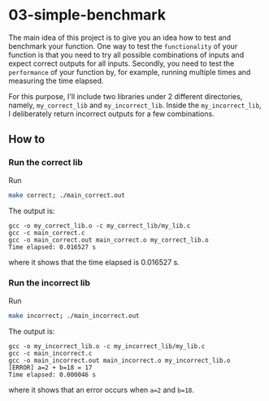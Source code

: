 # 03-simple-benchmark

The main idea of this project is to give you an idea how to test and benchmark your function.
One way to test the `functionality` of your function is that you need to try all possible combinations of inputs and expect correct outputs for all inputs.
Secondly, you need to test the `performance` of your function by, for example, running multiple times and measuring the time elapsed.

For this purpose, I'll include two libraries under 2 different directories, namely, `my_correct_lib` and `my_incorrect_lib`. 
Inside the `my_incorrect_lib`, I deliberately return incorrect outputs for a few combinations.

## How to

### Run the correct lib

Run
```sh
make correct; ./main_correct.out
```

The output is:
```
gcc -o my_correct_lib.o -c my_correct_lib/my_lib.c
gcc -c main_correct.c
gcc -o main_correct.out main_correct.o my_correct_lib.o
Time elapsed: 0.016527 s
```
where it shows that the time elapsed is 0.016527 s.


### Run the incorrect lib

Run
```sh
make incorrect; ./main_incorrect.out
```

The output is:
```
gcc -o my_incorrect_lib.o -c my_incorrect_lib/my_lib.c
gcc -c main_incorrect.c
gcc -o main_incorrect.out main_incorrect.o my_incorrect_lib.o
[ERROR] a=2 + b=18 = 17
Time elapsed: 0.000046 s
```
where it shows that an error occurs when `a=2` and `b=18`.